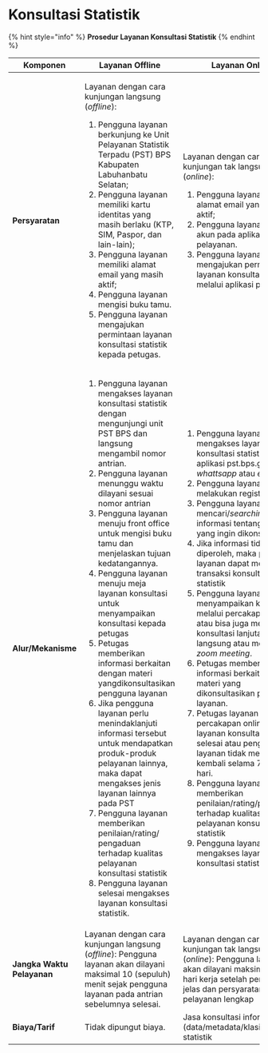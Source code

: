 # Konsultasi Statistik



{% hint style="info" %}
**Prosedur Layanan Konsultasi Statistik**&#x20;
{% endhint %}

| Komponen                   | Layanan Offline                                                                                                                                                                                                                                                                                                                                                                                                                                                                                                                                                                                                                                                                                                                                                                                                                                                                                                           | Layanan Online                                                                                                                                                                                                                                                                                                                                                                                                                                                                                                                                                                                                                                                                                                                                                                                                                                                                                                                                                                                                                                                  |
| -------------------------- | ------------------------------------------------------------------------------------------------------------------------------------------------------------------------------------------------------------------------------------------------------------------------------------------------------------------------------------------------------------------------------------------------------------------------------------------------------------------------------------------------------------------------------------------------------------------------------------------------------------------------------------------------------------------------------------------------------------------------------------------------------------------------------------------------------------------------------------------------------------------------------------------------------------------------- | --------------------------------------------------------------------------------------------------------------------------------------------------------------------------------------------------------------------------------------------------------------------------------------------------------------------------------------------------------------------------------------------------------------------------------------------------------------------------------------------------------------------------------------------------------------------------------------------------------------------------------------------------------------------------------------------------------------------------------------------------------------------------------------------------------------------------------------------------------------------------------------------------------------------------------------------------------------------------------------------------------------------------------------------------------------- |
| **Persyaratan**            | <p>Layanan dengan cara kunjungan langsung (<em>offline</em>):</p><ol><li>Pengguna layanan berkunjung ke Unit Pelayanan Statistik Terpadu (PST) BPS Kabupaten Labuhanbatu Selatan;</li><li>Pengguna layanan memiliki kartu identitas yang masih berlaku (KTP, SIM, Paspor, dan lain-lain);</li><li>Pengguna layanan memiliki alamat email yang masih aktif;</li><li>Pengguna layanan mengisi buku tamu.</li><li>Pengguna    layanan    mengajukan    permintaan    layanan konsultasi statistik kepada petugas.</li></ol>                                                                                                                                                                                                                                                                                                                                                                                                  | <p>Layanan dengan cara kunjungan tak langsung (<em>online</em>):</p><ol><li>Pengguna layanan memiliki alamat email yang masih aktif;</li><li>Pengguna layanan memiliki akun pada aplikasi pelayanan.</li><li>Pengguna    layanan    mengajukan    permintaan    layanan konsultasi statistik melalui aplikasi pelayanan.</li></ol>                                                                                                                                                                                                                                                                                                                                                                                                                                                                                                                                                                                                                                                                                                                              |
| **Alur/Mekanisme**         | <ol><li>Pengguna layanan mengakses layanan konsultasi statistik dengan mengunjungi unit PST BPS dan langsung mengambil nomor antrian.</li><li>Pengguna layanan menunggu waktu dilayani sesuai nomor antrian</li><li>Pengguna layanan menuju front office untuk mengisi buku tamu dan menjelaskan tujuan kedatangannya.</li><li>Pengguna layanan menuju meja layanan konsultasi untuk menyampaikan konsultasi kepada petugas</li><li>Petugas memberikan informasi berkaitan dengan materi yangdikonsultasikan pengguna layanan</li><li>Jika   pengguna   layanan   perlu   menindaklanjuti   informasi tersebut untuk mendapatkan produk-produk pelayanan lainnya, maka dapat mengakses jenis layanan lainnya pada PST</li><li>Pengguna layanan memberikan penilaian/rating/ pengaduan terhadap kualitas pelayanan konsultasi statistik</li><li>Pengguna layanan selesai mengakses layanan konsultasi statistik.</li></ol> | <ol><li>Pengguna layanan mengakses layanan konsultasi statistik melalui aplikasi pst.bps.go.id, <em>whattsapp</em> atau <em>email</em>.</li><li>Pengguna layanan melakukan registrasi</li><li>Pengguna layanan mencari/<em>searching</em> informasi tentang materi yang ingin dikonsultasikan</li><li>Jika informasi tidak diperoleh, maka pengguna layanan dapat membuat transaksi konsultasi statistik</li><li>Pengguna layanan menyampaikan konsultasi melalui percakapan <em>online</em> atau bisa juga melakukan konsultasi lanjutan datang langsung atau melalui <em>zoom meeting</em>.</li><li>Petugas memberikan informasi berkaitan dengan materi yang dikonsultasikan pengguna layanan.</li><li>Petugas layanan menutup percakapan online jika layanan konsultasi telah selesai atau pengguna layanan tidak merespon kembali selama 7 (tujuh) hari.</li><li>Pengguna layanan memberikan penilaian/rating/pengaduan terhadap kualitas pelayanan konsultasi statistik</li><li>Pengguna layanan selesai mengakses layanan konsultasi statistik</li></ol> |
| **Jangka Waktu Pelayanan** | Layanan dengan cara kunjungan langsung (_offline_): Pengguna layanan akan dilayani maksimal 10 (sepuluh) menit sejak pengguna layanan pada antrian sebelumnya selesai.                                                                                                                                                                                                                                                                                                                                                                                                                                                                                                                                                                                                                                                                                                                                                    | Layanan dengan cara kunjungan tak langsung (_online_): Pengguna layanan akan dilayani maksimal 3 (tiga) hari kerja setelah permintaan jelas dan persyaratan pelayanan lengkap                                                                                                                                                                                                                                                                                                                                                                                                                                                                                                                                                                                                                                                                                                                                                                                                                                                                                   |
| **Biaya/Tarif**            | Tidak dipungut biaya.                                                                                                                                                                                                                                                                                                                                                                                                                                                                                                                                                                                                                                                                                                                                                                                                                                                                                                     | Jasa konsultasi informasi (data/metadata/klasifikasi) statistik                                                                                                                                                                                                                                                                                                                                                                                                                                                                                                                                                                                                                                                                                                                                                                                                                                                                                                                                                                                                 |


